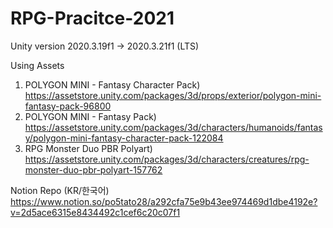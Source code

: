 # RPG-Pracitce-2021

Unity version
2020.3.19f1 → 2020.3.21f1 (LTS)

Using Assets
1. POLYGON MINI - Fantasy Character Pack)
https://assetstore.unity.com/packages/3d/props/exterior/polygon-mini-fantasy-pack-96800
2. POLYGON MINI - Fantasy Pack)
https://assetstore.unity.com/packages/3d/characters/humanoids/fantasy/polygon-mini-fantasy-character-pack-122084
3. RPG Monster Duo PBR Polyart)
https://assetstore.unity.com/packages/3d/characters/creatures/rpg-monster-duo-pbr-polyart-157762

Notion Repo (KR/한국어)
https://www.notion.so/po5tato28/a292cfa75e9b43ee974469d1dbe4192e?v=2d5ace6315e8434492c1cef6c20c07f1
